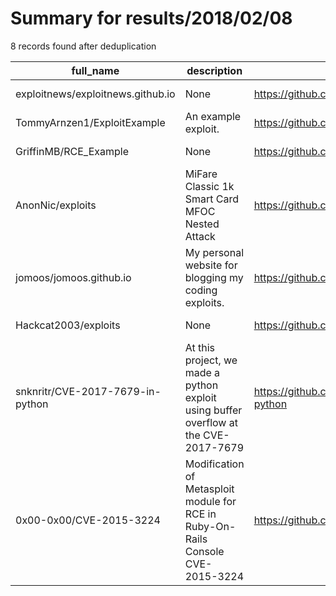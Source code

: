 
# Summary for results/2018/02/08
    
8 records found after deduplication

| full_name | description | html_url | matched_list | matched_count | pushed_at | size | stargazers_count | language | forks_count |
|-----------------------------------|--------------------------------------------------------------------------------------|------------------------------------------------------|-----------------------------|-----------------|---------------------------|--------|--------------------|------------|---------------|
| exploitnews/exploitnews.github.io | None | https://github.com/exploitnews/exploitnews.github.io | ['exploit'] | 1 | 2018-02-08 03:22:13+00:00 | 678 | 0 | HTML | 0 |
| TommyArnzen1/ExploitExample | An example exploit. | https://github.com/TommyArnzen1/ExploitExample | ['exploit'] | 1 | 2018-02-08 18:07:23+00:00 | 30 | 0 | JavaScript | 0 |
| GriffinMB/RCE_Example | None | https://github.com/GriffinMB/RCE_Example | ['rce'] | 1 | 2018-02-08 05:20:41+00:00 | 80 | 0 | Elixir | 0 |
| AnonNic/exploits | MiFare Classic 1k Smart Card MFOC Nested Attack | https://github.com/AnonNic/exploits | ['exploit'] | 1 | 2018-02-08 16:29:05+00:00 | 11 | 3 | | 0 |
| jomoos/jomoos.github.io | My personal website for blogging my coding exploits. | https://github.com/jomoos/jomoos.github.io | ['exploit'] | 1 | 2018-02-08 12:46:35+00:00 | 1 | 0 | | 0 |
| Hackcat2003/exploits | None | https://github.com/Hackcat2003/exploits | ['exploit'] | 1 | 2018-02-08 15:59:41+00:00 | 0 | 0 | C++ | 0 |
| snknritr/CVE-2017-7679-in-python | At this project, we made a python exploit using buffer overflow at the CVE-2017-7679 | https://github.com/snknritr/CVE-2017-7679-in-python | ['cve-2', 'exploit'] | 2 | 2018-02-08 18:21:19+00:00 | 0 | 1 | | 0 |
| 0x00-0x00/CVE-2015-3224 | Modification of Metasploit module for RCE in Ruby-On-Rails Console CVE-2015-3224 | https://github.com/0x00-0x00/CVE-2015-3224 | ['cve-2', 'exploit', 'rce'] | 3 | 2018-02-08 23:39:07+00:00 | 31 | 2 | Ruby | 3 |
